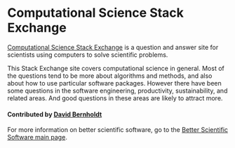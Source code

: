 # Computational Science Stack Exchange

[Computational Science Stack Exchange](https://scicomp.stackexchange.com/) is a question and answer site for scientists using computers to solve scientific problems.

This Stack Exchange site covers computational science in general.  Most of the questions tend to be more about algorithms and methods, and also about how to use particular software packages.  However there have been some questions in the software engineering, productivity, sustainability, and related areas.  And good questions in these areas are likely to attract more.

<!---
     Native image is too large.  Need to reduce size for reasonable display.
![alt text](https://cdn.sstatic.net/Sites/stackoverflow/company/img/logos/se/se-logo.png "Stack Exchange Logo")
--->
#### Contributed by [David Bernholdt](http://github.com/bernhold)

For more information on better scientific software, go to the [Better Scientific Software main page](http://betterscientificsoftware.info).

<!---
Publish: yes
Categories: Crosscutting Resources
Topics: Discussion forums, Q&A sites
Tags:
Level: 2
Prerequisites: WhatAreDisussionForumsAndQASitesForBetterScientificSw.md
Aggregate: none
--->
